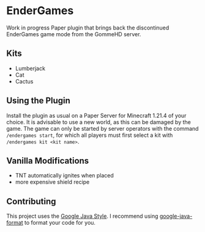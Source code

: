 # EnderGames

Work in progress Paper plugin that brings back the discontinued EnderGames game mode from the GommeHD server.

## Kits

- Lumberjack
- Cat
- Cactus

## Using the Plugin

Install the plugin as usual on a Paper Server for Minecraft 1.21.4 of your choice. It is advisable to use a new world,
as this can be damaged by the game.
The game can only be started by server operators with the command `/endergames start`, for which all players must first
select a kit with `/endergames kit <kit name>`.

## Vanilla Modifications

- TNT automatically ignites when placed
- more expensive shield recipe

## Contributing

This project uses the [Google Java Style](https://google.github.io/styleguide/javaguide.html).
I recommend using [google-java-format](https://github.com/google/google-java-format) to format your code for you.